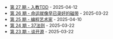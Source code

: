 * [第 27 期 - 入教TDD](https://myzara.vercel.app/posts/27-入教TDD) - 2025-04-12
* [第 26 期 - 命运就像早已录好的磁带](https://myzara.vercel.app/posts/26-命运就像早已录好的磁带) - 2025-03-22
* [第 25 期 - 编程艺术家](https://myzara.vercel.app/posts/25-编程艺术家) - 2025-04-10
* [第 24 期 - 37法则](https://myzara.vercel.app/posts/24-37法则) - 2025-03-22
* [第 23 期 - 谈开源](https://myzara.vercel.app/posts/23-谈开源) - 2025-03-22
